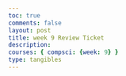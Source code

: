 ```yaml
---
toc: true
comments: false
layout: post
title: week 9 Review Ticket
description: 
courses: { compsci: {week: 9} }
type: tangibles
---
```



